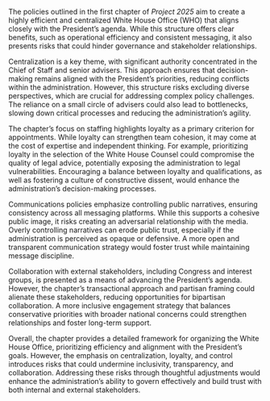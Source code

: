 The policies outlined in the first chapter of *Project 2025* aim to create a highly efficient and centralized White House Office (WHO) that aligns closely with the President’s agenda. While this structure offers clear benefits, such as operational efficiency and consistent messaging, it also presents risks that could hinder governance and stakeholder relationships.

Centralization is a key theme, with significant authority concentrated in the Chief of Staff and senior advisers. This approach ensures that decision-making remains aligned with the President’s priorities, reducing conflicts within the administration. However, this structure risks excluding diverse perspectives, which are crucial for addressing complex policy challenges. The reliance on a small circle of advisers could also lead to bottlenecks, slowing down critical processes and reducing the administration’s agility.

The chapter’s focus on staffing highlights loyalty as a primary criterion for appointments. While loyalty can strengthen team cohesion, it may come at the cost of expertise and independent thinking. For example, prioritizing loyalty in the selection of the White House Counsel could compromise the quality of legal advice, potentially exposing the administration to legal vulnerabilities. Encouraging a balance between loyalty and qualifications, as well as fostering a culture of constructive dissent, would enhance the administration’s decision-making processes.

Communications policies emphasize controlling public narratives, ensuring consistency across all messaging platforms. While this supports a cohesive public image, it risks creating an adversarial relationship with the media. Overly controlling narratives can erode public trust, especially if the administration is perceived as opaque or defensive. A more open and transparent communication strategy would foster trust while maintaining message discipline.

Collaboration with external stakeholders, including Congress and interest groups, is presented as a means of advancing the President’s agenda. However, the chapter’s transactional approach and partisan framing could alienate these stakeholders, reducing opportunities for bipartisan collaboration. A more inclusive engagement strategy that balances conservative priorities with broader national concerns could strengthen relationships and foster long-term support.

Overall, the chapter provides a detailed framework for organizing the White House Office, prioritizing efficiency and alignment with the President’s goals. However, the emphasis on centralization, loyalty, and control introduces risks that could undermine inclusivity, transparency, and collaboration. Addressing these risks through thoughtful adjustments would enhance the administration’s ability to govern effectively and build trust with both internal and external stakeholders.
